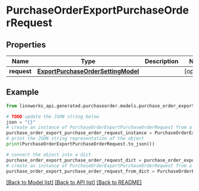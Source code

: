 # PurchaseOrderExportPurchaseOrderRequest


## Properties

Name | Type | Description | Notes
------------ | ------------- | ------------- | -------------
**request** | [**ExportPurchaseOrderSettingModel**](ExportPurchaseOrderSettingModel.md) |  | [optional] 

## Example

```python
from linnworks_api.generated.purchaseorder.models.purchase_order_export_purchase_order_request import PurchaseOrderExportPurchaseOrderRequest

# TODO update the JSON string below
json = "{}"
# create an instance of PurchaseOrderExportPurchaseOrderRequest from a JSON string
purchase_order_export_purchase_order_request_instance = PurchaseOrderExportPurchaseOrderRequest.from_json(json)
# print the JSON string representation of the object
print(PurchaseOrderExportPurchaseOrderRequest.to_json())

# convert the object into a dict
purchase_order_export_purchase_order_request_dict = purchase_order_export_purchase_order_request_instance.to_dict()
# create an instance of PurchaseOrderExportPurchaseOrderRequest from a dict
purchase_order_export_purchase_order_request_from_dict = PurchaseOrderExportPurchaseOrderRequest.from_dict(purchase_order_export_purchase_order_request_dict)
```
[[Back to Model list]](../README.md#documentation-for-models) [[Back to API list]](../README.md#documentation-for-api-endpoints) [[Back to README]](../README.md)


